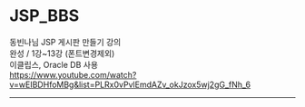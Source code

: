 # JSP_BBS
동빈나님 JSP 게시판 만들기 강의 <br>
완성 / 1강~13강 (폰트변경제외) <br>
이클립스, Oracle DB 사용 <br>
https://www.youtube.com/watch?v=wEIBDHfoMBg&list=PLRx0vPvlEmdAZv_okJzox5wj2gG_fNh_6
<hr>


